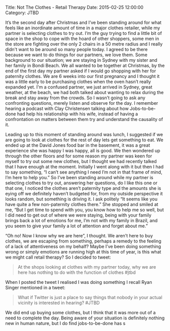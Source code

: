 Title: Not The Clothes - Retail Therapy
Date: 2015-02-25 12:00:00
Category: JTBD

It’s the second day after Christmas and I’ve been standing around for what feels like an inordinate amount of time in a major clothes retailer, while my partner is selecting clothes to try out. I’m the guy trying to find a little bit of space in the shop to cope with the hoard of other shoppers, some men in the store are fighting over the only 2 chairs in a 50 metre radius and I really didn't want to be around so many people today. I agreed to be there because we want to do things for our partners, we love them.
Some background to our situation; we are staying in Sydney with my sister and her family in Bondi Beach. We all wanted to be together at Christmas, by the end of the first day my partner asked if I would go shopping with her for paternity clothes. We are 6 weeks into our first pregnancy and I thought it was a little early to be purchasing clothes when the oven hasn’t really expanded yet. I'm a confused partner, we just arrived in Sydney, great weather, at the beach, we had both talked about wanting to relax during the break and stay away from the crowds. So I wasn’t going to ask any confronting questions, merely listen and observe for the day. I remember hearing a podcast with Clay Christensen talking about how Jobs-to-be-done had help his relationship with his wife, instead of having a confrontation on matters between them try and understand the causality of it.

Leading up to this moment of standing around was lunch, I suggested if we are going to look at clothes for the rest of day lets get something to eat. We ended up at the David Jones food bar in the basement, it was a great experience she was happy I was happy, all is good. We then wondered up through the other floors and for some reason my partner was keen for myself to try out some new clothes, but I thought we had recently talked that I have enough at the moment. Initially I went along with it but then I had to say something, “I can’t see anything I need I’m not in that frame of mind, I’m here to help you.”
So I’ve been standing around while my partner is selecting clothes to try out, answering her questions, do I like this one or that one, I noticed the clothes aren’t paternity type and the amounts she is eying off we definitely haven’t budgeted for, from my outside perspective it looks random, but something is driving it. I ask politely “It seems like you have quite a few non-paternity clothes there.” She stopped and smiled at me, “But I get time to spend with you, you know how to help me so well, but I did need to get out of where we were staying, being with your family brings back a lot of emotions for me, I’m not with my family in Brazil, and you seem to give your family a lot of attention and forget about me.” 

“Oh no! Now I know why we are here”, I thought. We aren’t here to buy clothes, we are escaping from something, perhaps a remedy to the feeling of a lack of attentiveness on my behalf? Maybe I’ve been doing something wrong or simply emotions are running high at this time of year, is this what we might call retail therapy? So I decided to tweet:

> At the shops looking at clothes with my partner today, why we are here has nothing to do with the function of clothes #jtbd

When I posted the tweet I realised I was doing something I recall Ryan Singer mentioned in a tweet:

> What if Twitter is just a place to say things that nobody in your actual vicinity is interested in hearing? #JTBD

We did end up buying some clothes, but I think that it was more out of a need to complete the day. Being aware of your situation is definitely nothing new in human nature, but I do find jobs-to-be-done has s